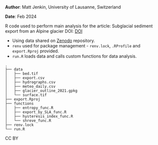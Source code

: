 **Author**: Matt Jenkin, University of Lausanne, Switzerland

**Date**: Feb 2024

R code used to perform main analysis for the article: Subglacial sediment export from an Alpine glacier DOI: [DOI](DOI)

-   Using data shared on [Zenodo](Zenodo) repository.
-   `renv` used for package management - `renv.lock`, `.RProfile` and `export.Rproj` provided.
-   `run.R` loads data and calls custom functions for data analysis.

```         
.
├── data
│   ├── bed.tif
│   ├── export.csv
│   ├── hydrographs.csv
│   ├── meteo_daily.csv
│   ├── glacier_outline_2021.gpkg
│   └── surface.tif
├── export.Rproj
├── functions
│   ├── entropy_func.R
│   ├── export_by_SLA_func.R
│   ├── hysteresis_index_func.R
│   └── shreve_func.R
├── renv.lock
└── run.R
```

CC BY
